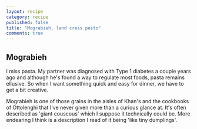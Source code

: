 ```yaml
---
layout: recipe
category: recipe
published: false
title: "Mograbieh, land cress pesto"
comments: true
---
```


## Mograbieh

I miss pasta. My partner was diagnosed with Type 1 diabetes a couple years ago and although he's found a way to regulate most foods, pasta remains ellusive. So when I want something quick and easy for dinner, we have to get a bit creative. 

Mograbieh is one of those grains in the aisles of Khan's and the cookbooks of Ottolenghi that I've never given more than a curious glance at. It's often described as 'giant couscous' which I suppose it technically could be. More endearing I think is a description I read of it being 'like tiny dumplings'. 
